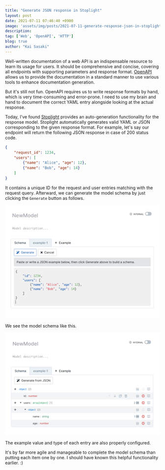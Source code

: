 ```yaml
---
title: "Generate JSON response in Stoplight"
layout: post
date: 2021-07-11 07:46:40 +0900
image: 'assets/img/posts/2021-07-11-generate-response-json-in-stoplight/catch.jpg'
description:
tag: ['Web', 'OpenAPI', 'HTTP']
blog: true
author: "Kai Sasaki"
---
```


Well-written documentation of a web API is an indispensable resource to learn its usage for users. It should be comprehensive and concise, covering all endpoints with supporting parameters and response format. [OpenAPI](https://www.openapis.org/) allows us to provide the documentation in a standard manner to use various tools to enhance documentation generation.

But it's still not fun. OpenAPI requires us to write response formats by hand, which is very time-consuming and error-prone. I need to use my brain and hand to document the correct YAML entry alongside looking at the actual response.

Today, I've found [Stoplight](https://stoplight.io/) provides an auto-generation functionality for the response model. Stoplight automatically generates valid YAML or JSON corresponding to the given response format. For example, let's say our endpoint will return the following JSON response in case of 200 status code.

```JSON
{
    "request_id": 1234,
    "users": [
        {"name": "Alice", "age": 12},
        {"name": "Bob", "age": 14}
    ]
}
```

It contains a unique ID for the request and user entries matching with the request query. Afterward, we can generate the model schema by just clicking the `Generate` button as follows.

![Auto Generate](/assets/img/posts/2021-07-11-generate-response-json-in-stoplight/auto-generate.png)

We see the model schema like this.

![Model](/assets/img/posts/2021-07-11-generate-response-json-in-stoplight/model.png)

The example value and type of each entry are also properly configured.

It's by far more agile and manageable to complete the model schema than putting each item one by one. I should have known this helpful functionality earlier. :)
